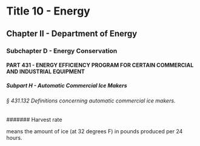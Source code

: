 
# Title 10 - Energy
## Chapter II - Department of Energy
### Subchapter D - Energy Conservation
#### PART 431 - ENERGY EFFICIENCY PROGRAM FOR CERTAIN COMMERCIAL AND INDUSTRIAL EQUIPMENT
##### Subpart H - Automatic Commercial Ice Makers
###### § 431.132 Definitions concerning automatic commercial ice makers.
####### Harvest rate

means the amount of ice (at 32 degrees F) in pounds produced per 24 hours.
